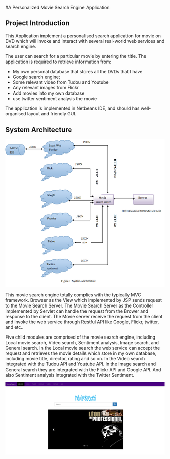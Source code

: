 #A Personalized Movie Search Engine Application


## Project Introduction 

This Application implement a personalised search application for movie on DVD which will invoke and interact with several real-world web services and search engine.

The user can search for a particular movie by entering the title. The application is required to retrieve information from:

* My own personal database that stores all the DVDs that I have
* Google search engine;
* Some relevant video from Tudou and Youtube
* Any relevant images from Flickr
* Add movies into my own database
* use twitter sentiment analysis the movie

The application is implemented in Netbeans IDE, and should has well-organised layout and friendly GUI.

## System Architecture

![architecture](/img/architecture.png)

This movie search engine totally complies with the typically MVC framework.
Browser as the View which implemented by JSP sends request to the Movie Search
Server. The Movie Search Server as the Controller implemented by Servlet can
handle the request from the Brower and response to the client. The Movie server
receive the request from the client and invoke the web service through Restful API
like Google, Flickr, twitter, and etc..



Five child modules are comprised of the movie search engine, including Local
movie search, Video search, Sentiment analysis, Image search, and General search. In
the Local movie search the web service can accept the request and retrieves the movie
details which store in my own database, including movie title, director, rating and so
on. In the Video search integrated with the Tudou API and Youtube API. In the Image
search and General search they are integrated with the Flickr API and Google API.
And also Sentiment analysis integrated with the Twitter Sentiment.

![homepage](/img/home.png)